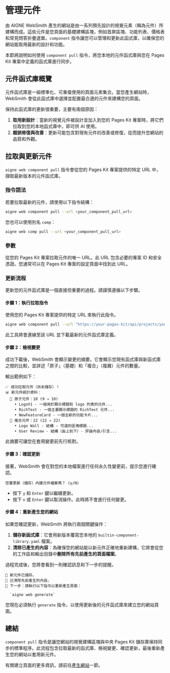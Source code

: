 # 管理元件

由 AIGNE WebSmith 產生的網站是由一系列預先設計的視覺元素（稱為元件）所建構而成。這些元件是您頁面的基礎建構區塊，例如首屏區塊、功能列表、價格表和常見問答折疊選單。`component` 指令讓您可以管理和更新此函式庫，以確保您的網站能取用最新的設計和功能。

本節將說明如何使用 `component pull` 指令，將您本地的元件函式庫與您在 Pages Kit 專案中定義的函式庫進行同步。

## 元件函式庫概覽

元件函式庫是一組標準化、可重複使用的頁面元素集合。當您產生網站時，WebSmith 會從此函式庫中選擇並配置最合適的元件來建構您的頁面。

保持此函式庫的更新很重要，主要有兩個原因：
1.  **取用新設計**：當新的視覺元件被設計並加入到您的 Pages Kit 專案時，將它們拉取到您的本地函式庫中，即可供 AI 使用。
2.  **錯誤修復與改善**：更新可能包含對現有元件的改善或修復，從而提升您網站的品質和外觀。

## 拉取與更新元件

`aigne web component pull` 指令會從您的 Pages Kit 專案提供的特定 URL 中，擷取最新版本的元件函式庫。

### 指令語法

若要拉取最新的元件，請使用以下指令結構：

```bash
aigne web component pull --url <your_component_pull_url>
```

您也可以使用別名 `comp`：

```bash
aigne web comp pull --url <your_component_pull_url>
```

### 參數

<x-field-group>
  <x-field data-name="--url" data-type="string" data-required="true">
    <x-field-desc markdown>從您的 Pages Kit 專案拉取元件的唯一 URL。此 URL 包含必要的專案 ID 和安全憑證。您通常可以在 Pages Kit 專案的設定頁面中找到此 URL。</x-field-desc>
  </x-field>
</x-field-group>

### 更新流程

更新您的元件函式庫是一個直接但重要的過程。請謹慎遵循以下步驟。

#### 步驟 1：執行拉取指令

使用您的 Pages Kit 專案提供的特定 URL 來執行此指令。

```bash
aigne web component pull --url "https://your-pages-kit/api/projects/your-project-id/components/pull?secret=your-secret&hash=your-hash"
```

此工具將會連線至該 URL 並下載最新的元件函式庫定義。

#### 步驟 2：檢視變更

成功下載後，WebSmith 會顯示變更的摘要。它會顯示您現有函式庫與新函式庫之間的比較，並詳述「原子」（基礎）和「複合」（複雜）元件的數量。

輸出範例如下：

```
✅ 成功拉取元件（尚未儲存）！
📊 新元件統計資料：
  🔹 原子元件：10 (9 → 10)
    • LogoV1 - 一個用於顯示標題和 logo 列表的元件...
    • RichText - 一個主要顯示標題的 RichText 元件...
    • NewFeatureCard - 一個全新的功能卡片...
  🧩 複合元件：22 (22 → 22)
    • Logo Wall - 結構 - 可選的區塊標題...
    • User Review - 結構（由上到下）- 評論內容/引言...
```

此摘要可讓您在套用變更前先行核對。

#### 步驟 3：確認更新

接著，WebSmith 會在對您的本地檔案進行任何永久性變更前，提示您進行確認。

```
您要更新（儲存）內建元件檔案嗎？ (y/N)
```

-   按下 `y` 和 `Enter` 鍵以繼續更新。
-   按下 `n` 或 `Enter` 鍵以取消操作。此時將不會進行任何變更。

#### 步驟 4：重新產生您的網站

如果您確認更新，WebSmith 將執行兩個關鍵操作：

1.  **儲存新函式庫**：它會用新版本覆寫您本地的 `builtin-component-library.yaml` 檔案。
2.  **清除已產生的內容**：為確保您的網站能以新元件正確地重新建構，它將會從您的工作區和輸出目錄中**刪除所有先前產生的頁面檔案**。

過程完成後，您將會看到一則確認訊息和下一步的提醒。

```
💾 新元件已儲存。
🧹 已清除先前產生的內容。
🚀 下一步：請執行以下指令以重新產生頁面：

  `aigne web generate`
```

您現在必須執行 `generate` 指令，以使用更新後的元件函式庫來建立您的網站頁面。

## 總結

`component pull` 指令是讓您網站的視覺建構區塊與中央 Pages Kit 儲存庫保持同步的標準程序。此流程包含拉取最新的函式庫、檢視變更、確認更新，最後重新產生您的網站以套用新元件。

有關建立頁面的更多資訊，請前往[產生網站](./core-tasks-generating-a-website.md)一節。
